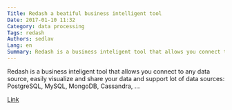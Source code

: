 ```yaml
---
Title: Redash a beatiful business intelligent tool
Date: 2017-01-10 11:32
Category: data processing
Tags: redash
Authors: sedlav
Lang: en
Summary: Redash is a business inteligent tool that allows you connect to any data source, easily visualize and share your data
---
```


Redash is a business inteligent tool that allows you connect to any data source, easily visualize and share your data and support lot of data sources: PostgreSQL, MySQL, MongoDB, Cassandra, ...

[Link](http://redash.io/)

